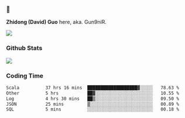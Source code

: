 ### 👋 

**Zhidong (David) Guo** here, aka. Gun9niR.

![](https://komarev.com/ghpvc/?username=Gun9niR&label=Total+Views)

### Github Stats

<img src="https://github-readme-stats.vercel.app/api?username=Gun9niR&count_private=true&show_icons=true&theme=vue-dark&hide_title=true">

### Coding Time

<!--START_SECTION:waka-->

```txt
Scala          37 hrs 16 mins  ███████████████████▓░░░░░   78.63 %
Other          5 hrs           ██▓░░░░░░░░░░░░░░░░░░░░░░   10.55 %
Log            4 hrs 30 mins   ██▒░░░░░░░░░░░░░░░░░░░░░░   09.50 %
JSON           25 mins         ▒░░░░░░░░░░░░░░░░░░░░░░░░   00.89 %
SQL            5 mins          ░░░░░░░░░░░░░░░░░░░░░░░░░   00.18 %
```

<!--END_SECTION:waka-->
